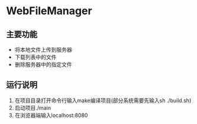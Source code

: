 # WebFileManager


## 主要功能
- 将本地文件上传到服务器
- 下载列表中的文件
- 删除服务器中的指定文件


## 运行说明
1. 在项目目录打开命令行输入make编译项目(部分系统需要先输入sh ./build.sh)
2. 启动项目./main
3. 在浏览器端输入localhost:8080
